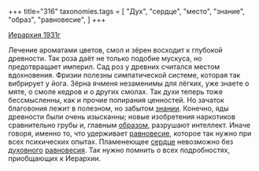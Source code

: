 +++
title="316"
taxonomies.tags = [
 "Дух",
 "сердце",
 "место",
 "знание",
 "образ",
 "равновесие",
]
+++

[Иерархия 1931г](/agni/1931)

Лечение ароматами цветов, смол и зёрен восходит к глубокой древности. Так роза даёт не только подобие мускуса, но предотвращает империл. Сад роз у древних считался местом вдохновения. Фризии полезны симпатической системе, которая так вибрирует у йога. Зёрна ячменя незаменимы для лёгких, уже знаете о мяте, о смоле кедров и о других смолах. Так духи теперь тоже бессмысленны, как и прочие попирания ценностей. Но зачаток благовония лежит в полезном, но забытом [знании](/tags/знание). Конечно, яды древности были очень изысканны; новые изобретения наркотиков сравнительно грубы и, главным [образом](/tags/образ), разрушают интеллект. Иначе говоря, именно то, что удерживает [равновесие](/tags/равновесие), которое так нужно при всех психических опытах. Пламенеющее [сердце](/tags/сердце) невозможно без [духовного](/tags/Дух) [равновесия](/tags/равновесие). Так нужно помнить о всех подробностях, приобщающих к Иерархии.   

